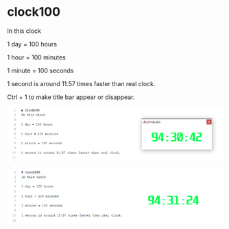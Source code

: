 # clock100
In this clock

1 day = 100 hours

1 hour = 100 minutes

1 minute = 100 seconds

1 second is around 11.57 times faster than real clock.

Ctrl + 1 to make title bar appear or disappear.

![imaage1](./image1.png "image1")

![image2](./image2.png "image2")
